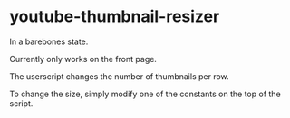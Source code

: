 # youtube-thumbnail-resizer

In a barebones state.

Currently only works on the front page.

The userscript changes the number of thumbnails per row.

To change the size, simply modify one of the constants on the top of the script.
